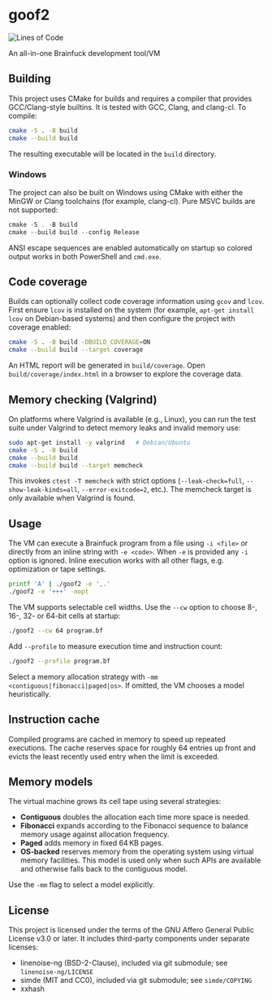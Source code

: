 # goof2
![Lines of Code](https://tokei.rs/b1/github/mkot2/goof2?category=code)

An all-in-one Brainfuck development tool/VM

## Building

This project uses CMake for builds and requires a compiler that provides
GCC/Clang-style builtins. It is tested with GCC, Clang, and clang-cl. To
compile:

```sh
cmake -S . -B build
cmake --build build
```

The resulting executable will be located in the `build` directory.

### Windows

The project can also be built on Windows using CMake with either the
MinGW or Clang toolchains (for example, clang-cl). Pure MSVC builds are
not supported:

```powershell
cmake -S . -B build
cmake --build build --config Release
```

ANSI escape sequences are enabled automatically on startup so colored
output works in both PowerShell and `cmd.exe`.

## Code coverage

Builds can optionally collect code coverage information using `gcov` and
`lcov`. First ensure `lcov` is installed on the system (for example,
`apt-get install lcov` on Debian-based systems) and then configure the
project with coverage enabled:

```sh
cmake -S . -B build -DBUILD_COVERAGE=ON
cmake --build build --target coverage
```

An HTML report will be generated in `build/coverage`. Open
`build/coverage/index.html` in a browser to explore the coverage data.

## Memory checking (Valgrind)

On platforms where Valgrind is available (e.g., Linux), you can run the
test suite under Valgrind to detect memory leaks and invalid memory use:

```sh
sudo apt-get install -y valgrind   # Debian/Ubuntu
cmake -S . -B build
cmake --build build
cmake --build build --target memcheck
```

This invokes `ctest -T memcheck` with strict options
(`--leak-check=full`, `--show-leak-kinds=all`, `--error-exitcode=2`, etc.).
The memcheck target is only available when Valgrind is found.

## Usage

The VM can execute a Brainfuck program from a file using `-i <file>` or directly from
an inline string with `-e <code>`. When `-e` is provided any `-i` option is ignored.
Inline execution works with all other flags, e.g. optimization or tape settings.

```sh
printf 'A' | ./goof2 -e ',.'
./goof2 -e '+++' -nopt
```

The VM supports selectable cell widths. Use the `--cw` option to choose 8-, 16-, 32- or 64-bit
cells at startup:

```sh
./goof2 --cw 64 program.bf
```

Add `--profile` to measure execution time and instruction count:

```sh
./goof2 --profile program.bf
```

Select a memory allocation strategy with `-mm <contiguous|fibonacci|paged|os>`. If omitted,
the VM chooses a model heuristically.

## Instruction cache

Compiled programs are cached in memory to speed up repeated executions. The cache reserves
space for roughly 64 entries up front and evicts the least recently used entry when the
limit is exceeded.

## Memory models

The virtual machine grows its cell tape using several strategies:

- **Contiguous** doubles the allocation each time more space is needed.
- **Fibonacci** expands according to the Fibonacci sequence to balance
  memory usage against allocation frequency.
- **Paged** adds memory in fixed 64 KB pages.
- **OS-backed** reserves memory from the operating system using virtual
  memory facilities. This model is used only when such APIs are available
  and otherwise falls back to the contiguous model.

Use the `-mm` flag to select a model explicitly.

## License

This project is licensed under the terms of the GNU Affero General Public
License v3.0 or later. It includes third-party components under separate licenses:
- linenoise-ng (BSD-2-Clause), included via git submodule; see `linenoise-ng/LICENSE`
- simde (MIT and CC0), included via git submodule; see `simde/COPYING`
- xxhash
